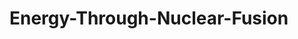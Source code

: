 # Energy-Through-Nuclear-Fusion
<!DOCTYPE html>
<head>
<link type="text/css" rel="stylesheet" href="stylesheet.css"/>
<title>Energy Through Nuclear Fusion</title>
</head>
<body>
  <title id= 1>Nuclear Fusion on the Sun</title>
    <p id= 1></p>
    <p id= 2></p>
  <title id= 2>"Nuclear Fusion" on the Earth</title>
    <p id= 3></p>
    <p id= 4></p>
  <title id= 3>Energy Produced From Nuclear Fusion</title>
    <p id= 5></p>
    <p id= 6></p>
    



</body>
</html>
